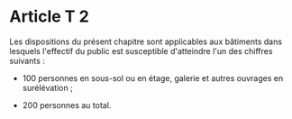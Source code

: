 # Article T 2

Les dispositions du présent chapitre sont applicables aux bâtiments dans lesquels l'effectif du public est susceptible d'atteindre l'un des chiffres suivants :

- 100 personnes en sous-sol ou en étage, galerie et autres ouvrages en surélévation ;

- 200 personnes au total.
